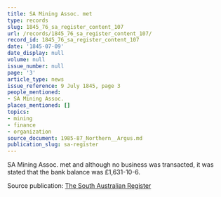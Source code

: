 ```yaml
---
title: SA Mining Assoc. met
type: records
slug: 1845_76_sa_register_content_107
url: /records/1845_76_sa_register_content_107/
record_id: 1845_76_sa_register_content_107
date: '1845-07-09'
date_display: null
volume: null
issue_number: null
page: '3'
article_type: news
issue_reference: 9 July 1845, page 3
people_mentioned:
- SA Mining Assoc.
places_mentioned: []
topics:
- mining
- finance
- organization
source_document: 1985-87_Northern__Argus.md
publication_slug: sa-register
---
```


SA Mining Assoc. met and although no business was transacted, it was stated that the bank balance was £1,631-10-6.

Source publication: [The South Australian Register](/publications/sa-register/)
